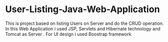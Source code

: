 # User-Listing-Java-Web-Application
This is project based on listing Users on Server and do the CRUD operation. In this Web Application i used JSP, Servlets and Hibernate technology and Tomcat as Server . For UI design i used Boostrap framework
